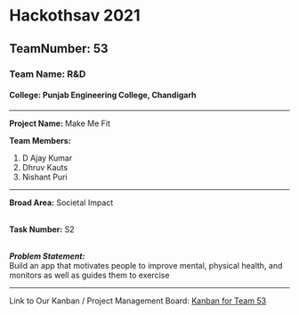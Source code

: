 # Hackothsav 2021
<h2>TeamNumber: 53</h2> 
<h3>Team Name: R&D</h3>
<h4>College: Punjab Engineering College, Chandigarh</h4>

---

<b>Project Name:</b> Make Me Fit

<b>Team Members:</b>
<ol>
  <li>D Ajay Kumar</li>
  <li>Dhruv Kauts</li>
  <li>Nishant Puri</li>
</ol>

---

<b>Broad Area:</b> Societal Impact<br><br>

<b>Task Number:</b> S2<br><br>

<b><i> Problem Statement: </b></i><br>
Build an app that motivates people to improve mental, physical health, and monitors as well as guides them to exercise

---

Link to Our Kanban / Project Management Board:
<a href="https://trello.com/invite/b/esA4No5N/7c633ebc922e882af2d7eb5cc61805a1/hackothsav-kanban-board">Kanban for Team 53</a>

 
